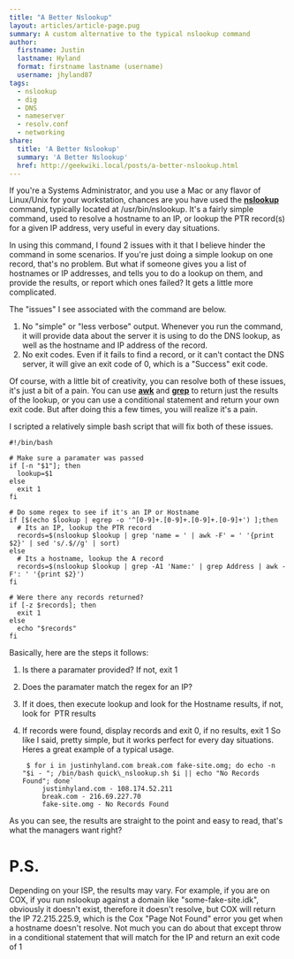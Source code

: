 ```yaml
---
title: "A Better Nslookup"
layout: articles/article-page.pug
summary: A custom alternative to the typical nslookup command
author: 
  firstname: Justin
  lastname: Hyland
  format: firstname lastname (username)
  username: jhyland87
tags:
  - nslookup
  - dig
  - DNS
  - nameserver
  - resolv.conf
  - networking
share:
  title: 'A Better Nslookup'
  summary: 'A Better Nslookup'
  href: http://geekwiki.local/posts/a-better-nslookup.html
---
```


If you're a Systems Administrator, and you use a Mac or any flavor of Linux/Unix for your workstation, chances are you have used the **[nslookup](http://www.linuxdigest.org/wp-content/uploads/Nslookup)** command, typically located at&nbsp;/usr/bin/nslookup. It's a fairly simple command, used to resolve a hostname to an IP, or lookup the PTR record(s) for a given IP address, very useful in every day situations.

In using this command, I found 2 issues with it that I believe hinder the command in some scenarios. If you're just doing a simple lookup on one record, that's no problem. But what if someone gives you a list of hostnames or IP addresses, and tells you to do a lookup on them, and provide the results, or report which ones failed? It gets a little more complicated.
 
The "issues" I see associated with the command are below.

1. No "simple" or "less verbose" output. Whenever you run the command, it will provide data about the server it is using to do the DNS lookup, as well as the hostname and IP address of the record.
2. No exit codes. Even if it fails to find a record, or it can't contact the DNS server, it will give an exit code of 0, which is a "Success" exit code.

Of course, with a little bit of creativity, you can resolve both of these issues, it's just a bit of a pain. You can use **[awk](http://www.linuxdigest.org/wp-content/uploads/AWK)** and **[grep](http://www.linuxdigest.org/wp-content/uploads/Grep)** to return just the results of the lookup, or you can use a conditional statement and return your own exit code. But after doing this a few times, you will realize it's a pain.
 
I scripted a&nbsp;relatively&nbsp;simple bash script that will fix both of these issues.

    #!/bin/bash
     
    # Make sure a paramater was passed
    if [-n "$1"]; then
      lookup=$1
    else
      exit 1
    fi
     
    # Do some regex to see if it's an IP or Hostname
    if [$(echo $lookup | egrep -o '^[0-9]+.[0-9]+.[0-9]+.[0-9]+') ];then
      # Its an IP, lookup the PTR record
      records=$(nslookup $lookup | grep 'name = ' | awk -F' = ' '{print $2}' | sed 's/.$//g' | sort)
    else
      # Its a hostname, lookup the A record
      records=$(nslookup $lookup | grep -A1 'Name:' | grep Address | awk -F': ' '{print $2}')
    fi
     
    # Were there any records returned?
    if [-z $records]; then
      exit 1
    else
      echo "$records"
    fi

 
Basically, here are the steps it follows:

1. Is there a paramater provided? If not, exit 1
2. Does the paramater match the regex for an IP?
3. If it does, then execute lookup and look for the Hostname results, if not, look for &nbsp;PTR results
4. If records were found, display records and exit 0, if no results, exit 1
So like I said, pretty simple, but it works perfect for every day situations. Heres a great example of a typical usage.

        $ for i in justinhyland.com break.com fake-site.omg; do echo -n "$i - "; /bin/bash quick\_nslookup.sh $i || echo "No Records Found"; done`
            justinhyland.com - 108.174.52.211
            break.com - 216.69.227.70
            fake-site.omg - No Records Found

As you can see, the results are straight to the point and easy to read, that's what the managers want right?

# P.S.

Depending on your ISP, the results may vary. For example, if you are on COX, if you run nslookup against a domain like "some-fake-site.idk", obviously it doesn't exist, therefore it doesn't resolve, but COX will return the IP 72.215.225.9, which is the Cox "Page Not Found" error you get when a hostname doesn't resolve. Not much you can do about that except throw in a conditional statement that will match for the IP and return an exit code of 1